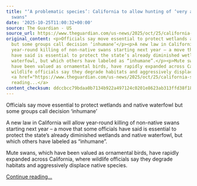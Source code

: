 ```yaml
---
title: "‘A problematic species’: California to allow hunting of ‘very aggressive’
  swans"
date: '2025-10-25T11:00:32+00:00'
source: The Guardian - US
source_url: https://www.theguardian.com/us-news/2025/oct/25/california-swans-hunting-rules
original_content: <p>Officials say move essential to protect wetlands and native waterfowl
  but some groups call decision ‘inhumane’</p><p>A new law in California will allow
  year-round killing of non-native swans starting next year – a move that some officials
  have said is essential to protect the state’s already diminished wetlands and native
  waterfowl, but which others have labeled as “inhumane”.</p><p>Mute swans, which
  have been valued as ornamental birds, have rapidly expanded across California, where
  wildlife officials say they degrade habitats and aggressively displace native species.</p>
  <a href="https://www.theguardian.com/us-news/2025/oct/25/california-swans-hunting-rules">Continue
  reading...</a>
content_checksum: ddccbcc79bdaa0b7134b922a497124c0201e8623ab313ffd38f18a65c06c025c
---
```


Officials say move essential to protect wetlands and native waterfowl but some groups call decision ‘inhumane’

A new law in California will allow year-round killing of non-native swans starting next year – a move that some officials have said is essential to protect the state’s already diminished wetlands and native waterfowl, but which others have labeled as “inhumane”.

Mute swans, which have been valued as ornamental birds, have rapidly expanded across California, where wildlife officials say they degrade habitats and aggressively displace native species.

 [Continue reading...](https://www.theguardian.com/us-news/2025/oct/25/california-swans-hunting-rules)